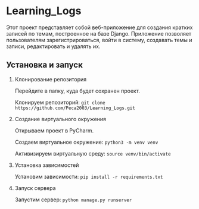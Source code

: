 # Learning_Logs

Этот проект представляет собой веб-приложение для создания кратких записей по темам, построенное на базе Django. Приложение позволяет пользователям зарегистрироваться, войти в систему, создавать темы и записи, редактировать и удалять их.
## Установка и запуск

1. Клонирование репозитория

   Перейдите в папку, куда будет сохранен проект.
   
   Клонируем репозиторий:   `git clone https://github.com/Peca2003/Learning_Logs.git`

3. Создание виртуального окружения

   Открываем проект в PyCharm.

   Создаем виртуальное окружение:   `python3 -m venv venv`

   Активизируем виртуальную среду:   `source venv/bin/activate`
   
4. Установка зависимостей

   Установим зависимости:   `pip install -r requirements.txt`
   
5. Запуск сервера

   Запустим сервер:   `python manage.py runserver`
